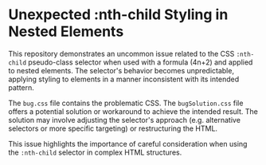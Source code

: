 # Unexpected :nth-child Styling in Nested Elements

This repository demonstrates an uncommon issue related to the CSS `:nth-child` pseudo-class selector when used with a formula (4n+2) and applied to nested elements.  The selector's behavior becomes unpredictable, applying styling to elements in a manner inconsistent with its intended pattern.

The `bug.css` file contains the problematic CSS. The `bugSolution.css` file offers a potential solution or workaround to achieve the intended result.  The solution may involve adjusting the selector's approach (e.g. alternative selectors or more specific targeting) or restructuring the HTML.

This issue highlights the importance of careful consideration when using the `:nth-child` selector in complex HTML structures.